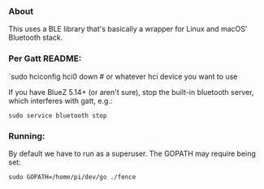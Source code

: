 
### About

This uses a BLE library that's basically a wrapper for Linux and macOS' Bluetooth stack.

### Per Gatt README:

`sudo hciconfig hci0 down # or whatever hci device you want to use

If you have BlueZ 5.14+ (or aren't sure), stop the built-in bluetooth server, which interferes with gatt, e.g.:

`sudo service bluetooth stop`

### Running:

By default we have to run as a superuser. The GOPATH may require being set:

`sudo GOPATH=/home/pi/dev/go ./fence`